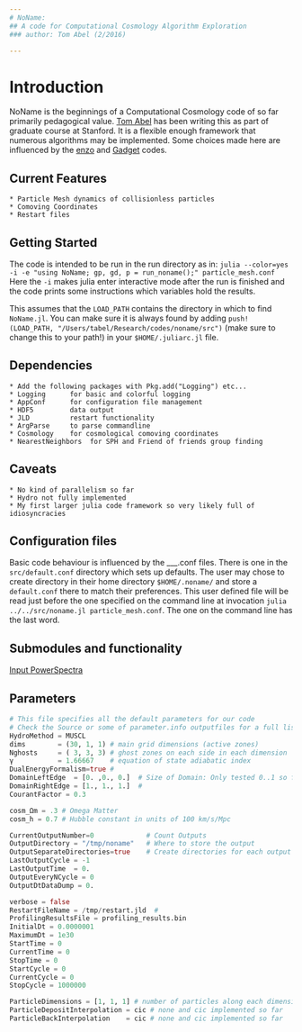 ```yaml
---
# NoName: 
## A code for Computational Cosmology Algorithm Exploration
### author: Tom Abel (2/2016)

---
```


# Introduction
NoName is the beginnings of a Computational Cosmology code of so far 
primarily pedagogical value. 
[Tom Abel](http://tomabel.org/) has been writing this as part of graduate
course at Stanford. It is a flexible enough framework that numerous algorithms 
may be implemented. Some choices made here are influenced by the
[enzo](http://enzo-project.org) and [Gadget](http://wwwmpa.mpa-garching.mpg.de/gadget/) 
codes.


## Current Features
	* Particle Mesh dynamics of collisionless particles
	* Comoving Coordinates
	* Restart files


## Getting Started

The code is intended to be run in the run directory as in:
`julia --color=yes -i -e "using NoName; gp, gd, p = run_noname();" particle_mesh.conf`
Here the `-i` makes julia enter interactive mode after the run is finished and
the code prints some instructions which variables hold the results. 

This assumes that the `LOAD_PATH` contains the directory in which to find
`NoName.jl`. 
You can make sure it is always found by adding 
`push!(LOAD_PATH, "/Users/tabel/Research/codes/noname/src")`
(make sure to change this to your path!) in your
`$HOME/.juliarc.jl` 
file. 

## Dependencies
	* Add the following packages with Pkg.add("Logging") etc...
	* Logging      for basic and colorful logging
	* AppConf      for configuration file management
	* HDF5         data output
	* JLD          restart functionality
	* ArgParse     to parse commandline
	* Cosmology    for cosmological comoving coordinates
	* NearestNeighbors  for SPH and Friend of friends group finding


## Caveats
	* No kind of parallelism so far
	* Hydro not fully implemented
	* My first larger julia code framework so very likely full of idiosyncracies 

## Configuration files

Basic code behaviour is influenced by the ___.conf files.
There is one in the `src/default.conf` directory which sets up defaults. 
The user may chose to create directory in their home directory `$HOME/.noname/` 
and store a `default.conf` there to match their preferences. This
user defined file will be read just before the one specified on the command line at
invocation `julia ../../src/noname.jl particle_mesh.conf`. 
The one on the command line has the last word. 

## Submodules and functionality
 [Input PowerSpectra](./doc/InputPowerSPectra.md)

## Parameters

```julia
# This file specifies all the default parameters for our code
# Check the Source or some of parameter.info outputfiles for a full list
HydroMethod = MUSCL
dims        = (30, 1, 1) # main grid dimensions (active zones)
Nghosts     = ( 3, 3, 3) # ghost zones on each side in each dimension
γ           = 1.66667    # equation of state adiabatic index
DualEnergyFormalism=true # 
DomainLeftEdge  = [0. ,0., 0.]  # Size of Domain: Only tested 0..1 so far
DomainRightEdge = [1., 1., 1.]  # 
CourantFactor = 0.3

cosm_Ωm = .3 # Omega Matter
cosm_h = 0.7 # Hubble constant in units of 100 km/s/Mpc

CurrentOutputNumber=0             # Count Outputs 
OutputDirectory = "/tmp/noname"   # Where to store the output
OutputSeparateDirectories=true    # Create directories for each output
LastOutputCycle = -1
LastOutputTime  = 0.
OutputEveryNCycle = 0
OutputDtDataDump = 0.

verbose = false
RestartFileName = /tmp/restart.jld  #
ProfilingResultsFile = profiling_results.bin 
InitialDt = 0.0000001
MaximumDt = 1e30
StartTime = 0
CurrentTime = 0
StopTime = 0
StartCycle = 0
CurrentCycle = 0
StopCycle = 1000000

ParticleDimensions = [1, 1, 1] # number of particles along each dimension
ParticleDepositInterpolation = cic # none and cic implemented so far
ParticleBackInterpolation    = cic # none and cic implemented so far
```
